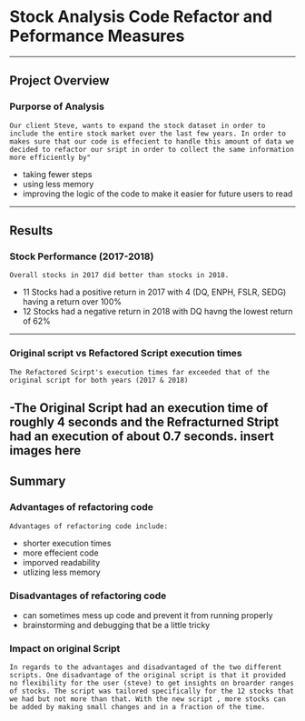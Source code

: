 # Stock Analysis Code Refactor and Peformance Measures
---
## Project Overview
### Purporse of Analysis
	Our client Steve, wants to expand the stock dataset in order to include the entire stock market over the last few years. In order to makes sure that our code is effecient to handle this amount of data we decided to refactor our sript in order to collect the same information more efficiently by"
- taking fewer steps 
- using less memory
- improving the logic of the code to make it easier for future users to read
---
## Results 
### Stock Performance (2017-2018)
	Overall stocks in 2017 did better than stocks in 2018.
- 11 Stocks had a positive return in 2017 with 4 (DQ, ENPH, FSLR, SEDG) having a return over 100%
- 12 Stocks had a negative return in 2018 with DQ havng the lowest return of 62%
--- 
### Original script vs Refactored Script execution times  
	The Refactored Scirpt's execution times far exceeded that of the original script for both years (2017 & 2018)
-The Original Script had an execution time of roughly 4 seconds and the Refracturned Stript had an execution of about 0.7 seconds. 
insert images here 
---
## Summary 
### Advantages of refactoring code
	Advantages of refactoring code include:
- shorter execution times 
- more effecient code 
- imporved readability 
- utlizing less memory
### Disadvantages of refactoring code 
- can sometimes mess up code and prevent it from running properly
- brainstorming and debugging that be a little tricky 
### Impact on original Script 
	In regards to the advantages and disadvantaged of the two different scripts. One disadvantage of the original script is that it provided no flexibility for the user (steve) to get insights on broarder ranges of stocks. The script was tailored specifically for the 12 stocks that we had but not more than that. With the new script , more stocks can be added by making small changes and in a fraction of the time. 
